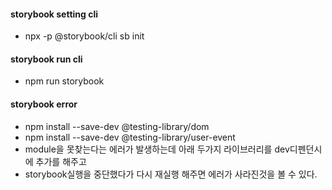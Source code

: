 #### storybook setting cli
- npx -p @storybook/cli sb init

#### storybook run cli
- npm run storybook

#### storybook error
- npm install --save-dev @testing-library/dom
- npm install --save-dev @testing-library/user-event
- module을 못찾는다는 에러가 발생하는데 아래 두가지 라이브러리를 dev디펜던시에 추가를 해주고 
- storybook실행을 중단했다가 다시 재실행 해주면 에러가 사라진것을 볼 수 있다.